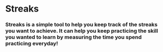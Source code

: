 # Streaks
### Streaks is a simple tool to help you keep track of the streaks you want to achieve. It can help you keep practicing the skill you wanted to learn by measuring the time you spend practicing everyday!

